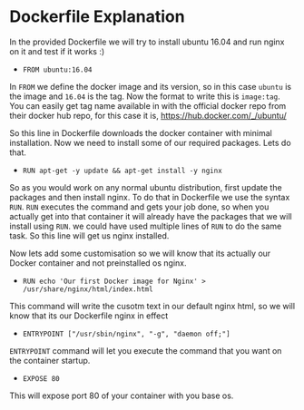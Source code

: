 # Dockerfile Explanation

In the provided Dockerfile we will try to install ubuntu 16.04 and run nginx on it and test if it works :)

* ```FROM ubuntu:16.04```

In `FROM` we define the docker image and its version, so in this case `ubuntu` is the image and `16.04` is the tag. Now the format to write this is `image:tag`. You can easily get tag name available in with the official docker repo from their docker hub repo, for this case it is, https://hub.docker.com/_/ubuntu/

So this line in Dockerfile downloads the docker container with minimal installation. Now we need to install some of our required packages. Lets do that.

* ```RUN apt-get -y update && apt-get install -y nginx```

So as you would work on any normal ubuntu distribution, first update the packages and then install nginx. To do that in Dockerfile we use the syntax `RUN`. `RUN` executes the command and gets your job done, so when you actually get into that container it will already have the packages that we will install using `RUN`. we could have used multiple lines of `RUN` to do the same task. So this line will get us nginx installed.

Now lets add some customisation so we will know that its actually our Docker container and not preinstalled os nginx. 

* ```RUN echo 'Our first Docker image for Nginx' > /usr/share/nginx/html/index.html```

This command will write the cusotm text in our default nginx html, so we will know that its our Dockerfile nginx in effect

* ```ENTRYPOINT ["/usr/sbin/nginx", "-g", "daemon off;"]```

`ENTRYPOINT` command will let you execute the command that you want on the container startup.

* ```EXPOSE 80```

This will expose port 80 of your container with you base os.



 
